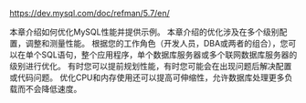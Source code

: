 https://dev.mysql.com/doc/refman/5.7/en/

本章介绍如何优化MySQL性能并提供示例。
本章介绍的优化涉及在多个级别配置，调整和测量性能。
根据您的工作角色（开发人员，DBA或两者的组合），您可以在单个SQL语句，整个应用程序，单个数据库服务器或多个联网数据库服务器的级别进行优化。
有时您可以提前规划性能，有时您可能会在出现问题后解决配置或代码问题。
优化CPU和内存使用还可以提高可伸缩性，允许数据库处理更多负载而不会降低速度。
